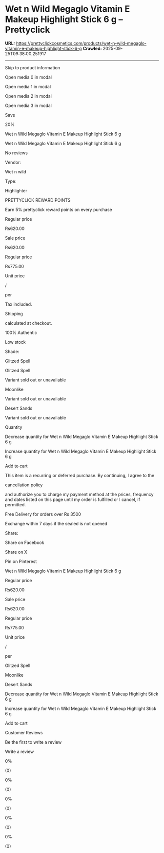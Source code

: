 # Wet n Wild Megaglo Vitamin E Makeup Highlight Stick 6 g – Prettyclick

**URL:** https://prettyclickcosmetics.com/products/wet-n-wild-megaglo-vitamin-e-makeup-highlight-stick-6-g
**Crawled:** 2025-09-25T09:38:00.251917

---

Skip to product information

Open media 0 in modal

Open media 1 in modal

Open media 2 in modal

Open media 3 in modal

Save

20%

Wet n Wild Megaglo Vitamin E Makeup Highlight Stick 6 g

Wet n Wild Megaglo Vitamin E Makeup Highlight Stick 6 g

No reviews

Vendor:

Wet n wild

Type:

Highlighter

PRETTYCLICK REWARD POINTS

Earn 5% prettyclick reward points on every purchase

Regular price

Rs620.00

Sale price

Rs620.00

Regular price

Rs775.00

Unit price

/

per

Tax included.

Shipping

calculated at checkout.

100% Authentic

Low stock

Shade:

Glitzed Spell

Glitzed Spell

Variant sold out or unavailable

Moonlike

Variant sold out or unavailable

Desert Sands

Variant sold out or unavailable

Quantity

Decrease quantity for Wet n Wild Megaglo Vitamin E Makeup Highlight Stick 6 g

Increase quantity for Wet n Wild Megaglo Vitamin E Makeup Highlight Stick 6 g

Add to cart

This item is a recurring or deferred purchase. By continuing, I agree to the

cancellation policy

and authorize you to charge my payment method at the prices, frequency and dates listed on this page until my order is fulfilled or I cancel, if permitted.

Free Delivery for orders over Rs 3500

Exchange within 7 days if the sealed is not opened

Share:

Share on Facebook

Share on X

Pin on Pinterest

Wet n Wild Megaglo Vitamin E Makeup Highlight Stick 6 g

Regular price

Rs620.00

Sale price

Rs620.00

Regular price

Rs775.00

Unit price

/

per

Glitzed Spell

Moonlike

Desert Sands

Decrease quantity for Wet n Wild Megaglo Vitamin E Makeup Highlight Stick 6 g

Increase quantity for Wet n Wild Megaglo Vitamin E Makeup Highlight Stick 6 g

Add to cart

Customer Reviews

Be the first to write a review

Write a review

0%

(0)

0%

(0)

0%

(0)

0%

(0)

0%

(0)